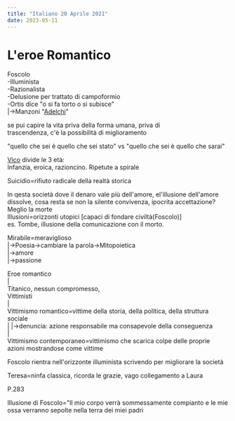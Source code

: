 ```yaml
---
title: "Italiano 20 Aprile 2021"
date: 2023-05-11
---
```

# L'eroe Romantico
Foscolo  
-Illuminista  
-Razionalista  
-Delusione per trattato di campoformio  
-Ortis dice "o si fa torto o si subisce"  
  |->Manzoni "[Adelchi](/notes/Adelchi)"  
  
  
se pui capire la vita priva della forma umana, priva di   
trascendenza, c'è la possibilità di miglioramento  
  
"quello che sei è quello che sei stato" vs "quello che sei è quello che sarai"  
  
[Vico](/notes/Vico) divide le 3 età:  
Infanzia, eroica, razioncino. Ripetute a spirale  
  
Suicidio=rifiuto radicale della realtà storica   
  
In qesta società dove il denaro vale più dell'amore, el'illusione dell'amore dissolve, cosa resta se non la silente convivenza, ipocrita accettazione?  
																Meglio la morte  
Illusioni=orizzonti utopici [capaci di fondare civiltà(Foscolo)]  
es. Tombe, illusione della comunicazione con il morto.  
  
Mirabile=meraviglioso  
	|->Poesia->cambiare la parola->Mitopoietica  
	|->amore  
	|->passione  
  
  Eroe romantico  
	|  
Titanico, nessun compromesso,  
Vittimisti  
    |  
Vittimismo romantico=vittime della storia, della politica, della struttura sociale  
	|			|->denuncia: azione responsabile ma consapevole della conseguenza  
	|  
Vittimismo contemporaneo=vittimismo che scarica colpe delle proprie azioni mostrandose come vittime  
  
Foscolo rientra nell'orizzonte illuminista scrivendo per migliorare la società  
  
Teresa=ninfa classica, ricorda le grazie, vago collegamento a Laura  
  
P.283   
  
  
  
  
  
  
Illusione di Foscolo="Il mio corpo verrà sommessamente compianto e le mie ossa verranno sepolte nella terra dei miei padri  
